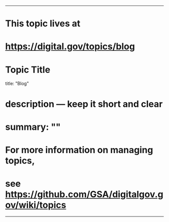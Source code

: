 
---
# This topic lives at
# https://digital.gov/topics/blog

# Topic Title
title: "Blog"

# description — keep it short and clear
# summary: ""


# For more information on managing topics,
# see https://github.com/GSA/digitalgov.gov/wiki/topics
---